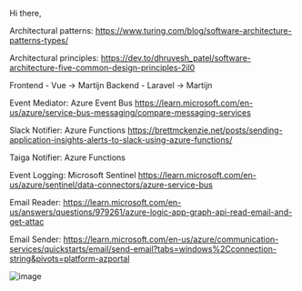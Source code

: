 Hi there,

Architectural patterns:
https://www.turing.com/blog/software-architecture-patterns-types/

Architectural principles:
https://dev.to/dhruvesh_patel/software-architecture-five-common-design-principles-2il0

Frontend - Vue -> Martijn
Backend - Laravel -> Martijn
 
Event Mediator: Azure Event Bus
https://learn.microsoft.com/en-us/azure/service-bus-messaging/compare-messaging-services
 
Slack Notifier: Azure Functions
https://brettmckenzie.net/posts/sending-application-insights-alerts-to-slack-using-azure-functions/
 
Taiga Notifier: Azure Functions
 
Event Logging:
Microsoft Sentinel
https://learn.microsoft.com/en-us/azure/sentinel/data-connectors/azure-service-bus
 
Email Reader:
https://learn.microsoft.com/en-us/answers/questions/979261/azure-logic-app-graph-api-read-email-and-get-attac
 
Email Sender:
https://learn.microsoft.com/en-us/azure/communication-services/quickstarts/email/send-email?tabs=windows%2Cconnection-string&pivots=platform-azportal

![image](https://github.com/flyguy77-cloud/howto/assets/21007832/a230a694-a75a-4d37-8ca6-9ec3306437ba)
